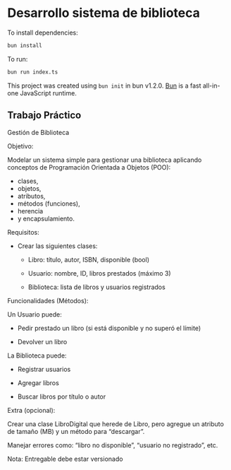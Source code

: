 # Desarrollo sistema de biblioteca

To install dependencies:

```bash
bun install
```

To run:

```bash
bun run index.ts
```

This project was created using `bun init` in bun v1.2.0. [Bun](https://bun.sh) is a fast all-in-one JavaScript runtime.

## Trabajo Práctico

Gestión de Biblioteca

Objetivo:

Modelar un sistema simple para gestionar una biblioteca
 aplicando conceptos de Programación Orientada a Objetos (POO):

- clases,
- objetos,
- atributos,
- métodos (funciones),
- herencia
- y encapsulamiento.

Requisitos:

- Crear las siguientes clases:

  - Libro: título, autor, ISBN, disponible (bool)

  - Usuario: nombre, ID, libros prestados (máximo 3)

  - Biblioteca: lista de libros y usuarios registrados

Funcionalidades (Métodos):

Un Usuario puede:

- Pedir prestado un libro (si está disponible y no superó el límite)

- Devolver un libro

La Biblioteca puede:

- Registrar usuarios

- Agregar libros

- Buscar libros por título o autor

Extra (opcional):

Crear una clase LibroDigital que herede de Libro, pero agregue un atributo de tamaño (MB) y un método para “descargar”.

Manejar errores como: “libro no disponible”, “usuario no registrado”, etc.

Nota: Entregable debe estar versionado
